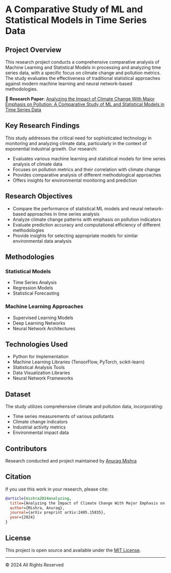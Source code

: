 # A Comparative Study of ML and Statistical Models in Time Series Data

## Project Overview
This research project conducts a comprehensive comparative analysis of Machine Learning and Statistical Models in processing and analyzing time series data, with a specific focus on climate change and pollution metrics. The study evaluates the effectiveness of traditional statistical approaches against modern machine learning and neural network-based methodologies.

📄 **Research Paper**: [Analyzing the Impact of Climate Change With Major Emphasis on Pollution: A Comparative Study of ML and Statistical Models in Time Series Data](https://arxiv.org/abs/2405.15835)

## Key Research Findings
This study addresses the critical need for sophisticated technology in monitoring and analyzing climate data, particularly in the context of exponential industrial growth. Our research:

- Evaluates various machine learning and statistical models for time series analysis of climate data
- Focuses on pollution metrics and their correlation with climate change
- Provides comparative analysis of different methodological approaches
- Offers insights for environmental monitoring and prediction

## Research Objectives
- Compare the performance of statistical ML models and neural network-based approaches in time series analysis
- Analyze climate change patterns with emphasis on pollution indicators
- Evaluate prediction accuracy and computational efficiency of different methodologies
- Provide insights for selecting appropriate models for similar environmental data analysis

## Methodologies
### Statistical Models
- Time Series Analysis
- Regression Models
- Statistical Forecasting

### Machine Learning Approaches
- Supervised Learning Models
- Deep Learning Networks
- Neural Network Architectures

## Technologies Used
- Python for Implementation
- Machine Learning Libraries (TensorFlow, PyTorch, scikit-learn)
- Statistical Analysis Tools
- Data Visualization Libraries
- Neural Network Frameworks

## Dataset
The study utilizes comprehensive climate and pollution data, incorporating:
- Time series measurements of various pollutants
- Climate change indicators
- Industrial activity metrics
- Environmental impact data

## Contributors
Research conducted and project maintained by [Anurag Mishra](https://github.com/i-anuragmishra)

## Citation
If you use this work in your research, please cite:
```bibtex
@article{mishra2024analyzing,
  title={Analyzing the Impact of Climate Change With Major Emphasis on Pollution: A Comparative Study of ML and Statistical Models in Time Series Data},
  author={Mishra, Anurag},
  journal={arXiv preprint arXiv:2405.15835},
  year={2024}
}
```

## License
This project is open source and available under the [MIT License](LICENSE).

---
© 2024 All Rights Reserved